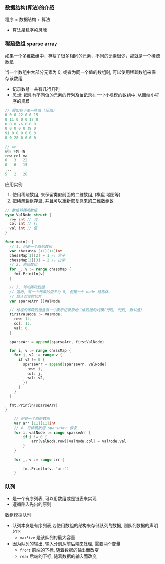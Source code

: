 ### 数据结构(算法)的介绍

程序 = 数据结构 + 算法

- 算法是程序的灵魂


### 稀疏数组 sparse array

如果一个多维数组中，存放了很多相同的元素，不同的元素很少，那就是一个稀疏数组

当一个数组中大部分元素为 0, 或者为同一个值的数组时, 可以使用稀疏数组来保存该数组

- 记录数组一共有几行几列
- 思想: 把具有不同值的元素的行列及值记录在一个小规模的数组中, 从而缩小程序的规模

```go
// 假如有下面一些值 (压缩)
0 0 0 22 0 0 15
0 11 0 0 0 17 0
0 0 0 -6 0 0 0 
0 0 0 0 0 39 0
91 0 0 0 0 0 0
0 0 28 0 0 0 0

// => 
6行 7列 值
row col val
0   3   22
0   6   15
...
5   2   28
```

应用实例

1. 使用稀疏数组, 来保留类似前面的二维数组, (棋盘 地图等)
2. 把稀疏数组存盘, 并且可以重新恢复原来的二维数组数

```go
// 数组转稀疏数组
type ValNode struct {
  row int // 列
  col int // 行
  val int // 值
}

func main() {
  // 1. 创建一个原始数组
  var chessMap [11][11]int
  chessMap[1][2] = 1 // 黑子
  chessMap[2][3] = 2 // 白字
  // 2. 原始数组
  for _, v := range chessMap {
    fmt.Println(v)
  }

  // 3. 转成稀疏数组
  // 遍历, 有一个元素的值不为 0, 创建一个 node 结构体,
  // 放入对应的切片
  var sparseArr []ValNode

  // 标准的稀疏数组含有一个表示记录原始二维数组的规模(行数, 列数, 默认值)
  firstValNode := ValNode{
    row: 11,
    col: 11,
    val: 0,
  }

  sparseArr = append(sparseArr, firstValNode)

  for i, v := range chessMap {
    for j, v2 := range v {
      if v2 != 0 {
        sparseArr = append(sparseArr, ValNode{
          row: i,
          col: j,
          val: v2,
        })
      }
    }
  }

  fmt.Println(sparseArr)
}

```

```go
	// 创建一个原始数组
	var arr [11][11]int
	// 4. 将稀疏数组 sparseArr 恢复
	for i, valNode := range sparseArr {
		if i != 0 {
			arr[valNode.row][valNode.col] = valNode.val
		}
	}

	for _, v := range arr {

		fmt.Println(v, "arr")
	}
```


### 队列

- 是一个有序列表, 可以用数组或是链表来实现
- 遵循陷入先出的原则

数组模拟队列

- 队列本身是有序列表,若使用数组的结构来存储队列的数据, 则队列数据的声明如下
  - `maxSize` 是该队列的最大容量
- 因为队列的输出, 输入分别从前后端来处理, 需要两个变量
  - `front` 前端的下标, 随着数据的输出而改变
  - `rear` 后端的下标, 随着数据的输入而改变